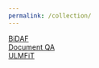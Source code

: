 ```yaml
---
permalink: /collection/
---
```


[BiDAF](https://github.com/allenai/bi-att-flow)  
[Document QA](https://github.com/allenai/document-qa)  
[ULMFiT](https://github.com/fastai/fastai)  
